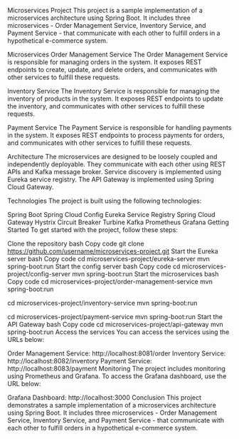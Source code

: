 Microservices Project
This project is a sample implementation of a microservices architecture using Spring Boot. It includes three microservices - Order Management Service, Inventory Service, and Payment Service - that communicate with each other to fulfill orders in a hypothetical e-commerce system.

Microservices
Order Management Service
The Order Management Service is responsible for managing orders in the system. It exposes REST endpoints to create, update, and delete orders, and communicates with other services to fulfill these requests.

Inventory Service
The Inventory Service is responsible for managing the inventory of products in the system. It exposes REST endpoints to update the inventory, and communicates with other services to fulfill these requests.

Payment Service
The Payment Service is responsible for handling payments in the system. It exposes REST endpoints to process payments for orders, and communicates with other services to fulfill these requests.

Architecture
The microservices are designed to be loosely coupled and independently deployable. They communicate with each other using REST APIs and Kafka message broker. Service discovery is implemented using Eureka service registry. The API Gateway is implemented using Spring Cloud Gateway.

Technologies
The project is built using the following technologies:

Spring Boot
Spring Cloud Config
Eureka Service Registry
Spring Cloud Gateway
Hystrix Circuit Breaker
Turbine
Kafka
Prometheus
Grafana
Getting Started
To get started with the project, follow these steps:

Clone the repository
bash
Copy code
git clone https://github.com/username/microservices-project.git
Start the Eureka server
bash
Copy code
cd microservices-project/eureka-server
mvn spring-boot:run
Start the config server
bash
Copy code
cd microservices-project/config-server
mvn spring-boot:run
Start the microservices
bash
Copy code
cd microservices-project/order-management-service
mvn spring-boot:run

cd microservices-project/inventory-service
mvn spring-boot:run

cd microservices-project/payment-service
mvn spring-boot:run
Start the API Gateway
bash
Copy code
cd microservices-project/api-gateway
mvn spring-boot:run
Access the services
You can access the services using the URLs below:

Order Management Service: http://localhost:8081/order
Inventory Service: http://localhost:8082/inventory
Payment Service: http://localhost:8083/payment
Monitoring
The project includes monitoring using Prometheus and Grafana. To access the Grafana dashboard, use the URL below:

Grafana Dashboard: http://localhost:3000
Conclusion
This project demonstrates a sample implementation of a microservices architecture using Spring Boot. It includes three microservices - Order Management Service, Inventory Service, and Payment Service - that communicate with each other to fulfill orders in a hypothetical e-commerce system.
